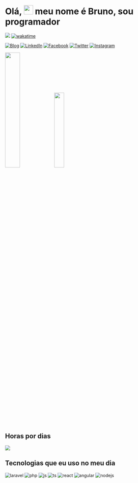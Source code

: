 # Olá, <img src="https://raw.githubusercontent.com/MartinHeinz/MartinHeinz/master/wave.gif" width="30px"> meu nome é Bruno, sou programador

![](https://komarev.com/ghpvc/?username=vespidhook)
[![wakatime](https://wakatime.com/badge/user/67877554-cafb-4473-baee-a235df98322d.svg)](https://wakatime.com/@67877554-cafb-4473-baee-a235df98322d)

[![Blog](https://img.shields.io/website?label=brunoalves.dev.br&style=for-the-badge&url=https://brunoalves.dev.br/)](https://brunoalves.dev.br)
[![LinkedIn](https://img.shields.io/badge/LinkedIn-0077B5?style=for-the-badge&logo=linkedin&logoColor=white)](https://www.linkedin.com/in/brunoalvesilva/)
[![Facebook](https://img.shields.io/badge/Facebook-1877F2?style=for-the-badge&logo=facebook&logoColor=white)](https://www.facebook.com/vespidhook/)
[![Twitter](https://img.shields.io/badge/Twitter-1DA1F2?style=for-the-badge&logo=twitter&logoColor=white)](https://instagram.com/bruno_alvessilva)
[![Instagram](https://img.shields.io/badge/Instagram-E4405F?style=for-the-badge&logo=instagram&logoColor=white)](https://instagram.com/bruno_alvessilva)

<div style="display: inline_block">
  <img width="31%" src="https://github-readme-stats.vercel.app/api?username=vespidhook&show_icons=true&theme=algolia&line_height=27">
  <img width="25%" src="https://github-readme-stats.vercel.app/api/top-langs/?username=vespidhook&layout=compact&theme=algolia"/>
</div>

## Horas por dias
<img src="https://wakatime.com/share/@vespidhook/1b4113a5-aa7b-4653-bf3d-3efe60a1653e.svg">

## Tecnologias que eu uso no meu dia

<div style="display: inline_block">
  <img align="center" alt="laravel" src="https://img.shields.io/badge/Laravel-FF2D20?style=for-the-badge&logo=laravel&logoColor=white" />
  <img align="center" alt="php" src="https://img.shields.io/badge/PHP-777BB4?style=for-the-badge&logo=php&logoColor=white" />  
  <img align="center" alt="js" src="https://img.shields.io/badge/JavaScript-F7DF1E?style=for-the-badge&logo=javascript&logoColor=black" />
  <img align="center" alt="ts" src="https://img.shields.io/badge/TypeScript-007ACC?style=for-the-badge&logo=typescript&logoColor=white" />
  <img align="center" alt="react" src="https://img.shields.io/badge/React-20232A?style=for-the-badge&logo=react&logoColor=61DAFB" />
  <img align="center" alt="angular" src="https://img.shields.io/badge/Angular-DD0031?style=for-the-badge&logo=angular&logoColor=white" />
  <img align="center" alt="nodejs" src="https://img.shields.io/badge/Node.js-43853D?style=for-the-badge&logo=node.js&logoColor=white" />
</div><br/>
